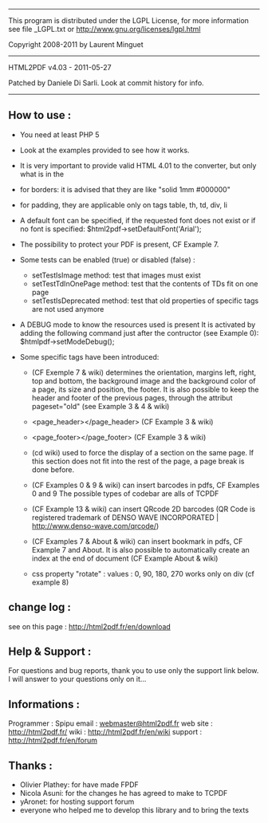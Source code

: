 *********************************************************
This program is distributed under the LGPL License,
for more information see file _LGPL.txt or
http://www.gnu.org/licenses/lgpl.html

Copyright 2008-2011 by Laurent Minguet
*******************************
HTML2PDF v4.03 - 2011-05-27

Patched by Daniele Di Sarli. Look at commit history for info.
*******************************

How to use :
------------
 - You need at least PHP 5

 - Look at the examples provided to see how it works.

 - It is very important to provide valid HTML 4.01 to the converter,
   but only what is in the <body>

 - for borders: it is advised that they are like "solid 1mm #000000"

 - for padding, they are applicable only on tags table, th, td, div, li

 - A default font can be specified, if the requested font does not exist or if no font is specified:
     $html2pdf->setDefaultFont('Arial');

 - The possibility to protect your PDF is present, CF Example 7.

 - Some tests can be enabled (true) or disabled (false) :
     * setTestIsImage method:      test that images must exist
     * setTestTdInOnePage method:  test that the contents of TDs fit on one page
     * setTestIsDeprecated method: test that old properties of specific tags are not used anymore

  - A DEBUG mode to know the resources used is present
   It is activated by adding the following command just after the contructor (see Example 0):
      $htmlpdf->setModeDebug();

 - Some specific tags have been introduced:
     * <page></page>  (CF Exemple 7 & wiki)
       determines the orientation, margins left, right, top and bottom, the background image
       and the background color of a page, its size and position, the footer.
       It is also possible to keep the header and footer of the previous pages,
       through the attribut pageset="old" (see Example 3 & 4 & wiki)

     * <page_header></page_header> (CF Example 3 & wiki)

     * <page_footer></page_footer> (CF Example 3 & wiki)

     * <nobreak></nobreak> (cd wiki)
         used to force the display of a section on the same page.
         If this section does not fit into the rest of the page, a page break is done before.

     * <barcode></barcode>  (CF Examples 0 & 9 & wiki)
         can insert barcodes in pdfs, CF Examples 0 and 9
         The possible types of codebar are alls of TCPDF

     * <qrcode></qrcode> (CF Example 13 & wiki)
         can insert QRcode 2D barcodes
         (QR Code is registered trademark of DENSO WAVE INCORPORATED | http://www.denso-wave.com/qrcode/)

     * <bookmark></bookmark>  (CF Examples 7 & About & wiki)
         can insert bookmark in pdfs, CF Example 7 and About.
         It is also possible to automatically create an index at the end of
         document  (CF Example About & wiki)

     * css property "rotate" :
         values : 0, 90, 180, 270
         works only on div (cf example 8)

change log :
-----------
 see on this page : http://html2pdf.fr/en/download

Help & Support :
---------------
 For questions and bug reports, thank you to use only the support link below.
 I will answer to your questions only on it...

Informations :
-------------
 Programmer : Spipu
      email    : webmaster@html2pdf.fr
      web site : http://html2pdf.fr/
      wiki     : http://html2pdf.fr/en/wiki
      support  : http://html2pdf.fr/en/forum

Thanks :
-------
 * Olivier Plathey: for have made FPDF
 * Nicola Asuni: for the changes he has agreed to make to TCPDF
 * yAronet: for hosting support forum
 * everyone who helped me to develop this library and to bring the texts
